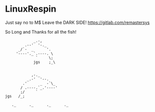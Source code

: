 # LinuxRespin
Just say no to M$
Leave the DARK SIDE! 
https://gitlab.com/remastersys

So Long and Thanks for all the fish!



                 _.-,
             .--'  '-._
          _/`-  _      '.
         '----'._`.----. \
                  `     \;
                 jgs    ;_\


                ,-._
              _.-'  '--.
            .'      _  -`\_
           / .----.`_.'----'
           ;/     `
    jgs   /_;

       ._      ._      ._      ._
   
